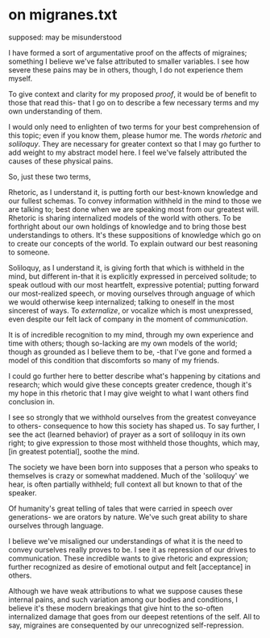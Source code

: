 
# on migranes.txt
supposed: may be misunderstood

I have formed a sort of argumentative proof on the affects of migraines; something I believe we've false attributed to smaller variables. I see how severe these pains may be in others, though, I do not experience them myself.

To give context and clarity for my proposed *proof*, it would be of benefit to those that read this- that I go on to describe a few necessary terms and my own understanding of them. 

I would only need to enlighten of two terms for your best comprehension of this topic; even if you know them, please humor me. The words *rhetoric* and *soliloquy*. They are necessary for greater context so that I may go further to add weight to my abstract model here. I feel we've falsely attributed the causes of these physical pains.

So, just these two terms,

Rhetoric, as I understand it, is putting forth our best-known knowledge and our fullest schemas. To convey information withheld in the mind to those we are talking to; best done when we are speaking most from our greatest will. Rhetoric is sharing internalized models of the world with others. To be forthright about our own holdings of knowledge and to bring those best understandings to others. It's these suppositions of knowledge which go on to create our concepts of the world. To explain outward our best reasoning to someone.

Soliloquy, as I understand it, is giving forth that which is withheld in the mind, but different in-that it is explicitly expressed in perceived solitude; to speak outloud with our most heartfelt, expressive potential; putting forward our most-realized speech, or moving ourselves through anguage of which we would otherwise keep internalized; talking to oneself in the most sincerest of ways. To *externalize*, or vocalize which is most unexpressed, even despite our felt lack of company in the moment of *communication*.

It is of incredible recognition to my mind, through my own experience and time with others; though so-lacking are my own models of the world; though as grounded as I believe them to be, -that I've gone and formed a model of this condition that discomforts so many of my friends. 

I could go further here to better describe what's happening by citations and research; which would give these concepts greater credence, though it's my hope in this rhetoric that I may give weight to what I want others find conclusion in.

I see so strongly that we withhold ourselves from the greatest conveyance to others- consequence to how this society has shaped us. To say further, I see the act (learned behavior) of prayer as a sort of soliloquy in its own right; to give expression to those most withheld those thoughts, which may, [in greatest potential], soothe the mind.

The society we have been born into supposes that a person who speaks to themselves is crazy or somewhat maddened. Much of the 'soliloquy' we hear, is often partially withheld; full context all but known to that of the speaker.

Of humanity's great telling of tales that were carried in speech over generations- we are orators by nature. We've such great ability to share ourselves through language. 

I believe we've misaligned our understandings of what it is the need to convey ourselves really proves to be. I see it as repression of our drives to communication. These incredible wants to give rhetoric and expression; further recognized as desire of emotional output and felt [acceptance] in others. 

Although we have weak attributions to what we suppose causes these internal pains, and such variation among our bodies and conditions, I believe it's these modern breakings that give hint to the so-often internalized damage that goes from our deepest retentions of the self. All to say, migraines are consequented by our unrecognized self-repression.
